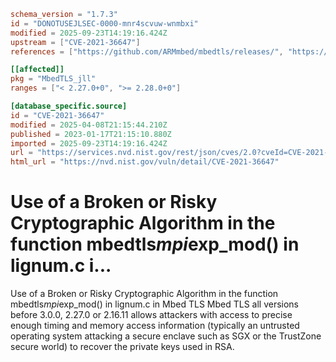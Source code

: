 ```toml
schema_version = "1.7.3"
id = "DONOTUSEJLSEC-0000-mnr4scvuw-wnmbxi"
modified = 2025-09-23T14:19:16.424Z
upstream = ["CVE-2021-36647"]
references = ["https://github.com/ARMmbed/mbedtls/releases/", "https://kouzili.com/Load-Step.pdf", "https://tls.mbed.org/tech-updates/security-advisories/mbedtls-security-advisory-2021-07-1", "https://github.com/ARMmbed/mbedtls/releases/", "https://kouzili.com/Load-Step.pdf", "https://tls.mbed.org/tech-updates/security-advisories/mbedtls-security-advisory-2021-07-1"]

[[affected]]
pkg = "MbedTLS_jll"
ranges = ["< 2.27.0+0", ">= 2.28.0+0"]

[database_specific.source]
id = "CVE-2021-36647"
modified = 2025-04-08T21:15:44.210Z
published = 2023-01-17T21:15:10.880Z
imported = 2025-09-23T14:19:16.424Z
url = "https://services.nvd.nist.gov/rest/json/cves/2.0?cveId=CVE-2021-36647"
html_url = "https://nvd.nist.gov/vuln/detail/CVE-2021-36647"
```

# Use of a Broken or Risky Cryptographic Algorithm in the function mbedtls*mpi*exp_mod() in lignum.c i...

Use of a Broken or Risky Cryptographic Algorithm in the function mbedtls*mpi*exp_mod() in lignum.c in Mbed TLS Mbed TLS all versions before 3.0.0, 2.27.0 or 2.16.11 allows attackers with access to precise enough timing and memory access information (typically an untrusted operating system attacking a secure enclave such as SGX or the TrustZone secure world) to recover the private keys used in RSA.

